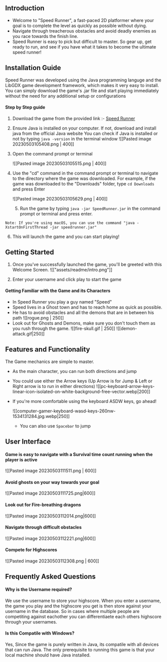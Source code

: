 ## Introduction

- Welcome to "Speed Runner", a fast-paced 2D platformer where your goal is to complete the level as quickly as possible without dying.
- Navigate through treacherous obstacles and avoid deadly enemies as you race towards the finish line.
- Speed Runner is easy to pick but difficult to master. So gear up, get ready to run, and see if you have what it takes to become the ultimate speed runner!

## Installation Guide

Speed Runner was developed using the Java programming languge and the LibGDX game development framework, which makes it very easy to install. You can simply download the game's .jar file and start playing immediately without the need for any additional setup or configurations

#### Step by Step guide 
1. Download the game from the provided link :- [Speed Runner](https://github.com/Siddgh/speedrunner/blob/main/speedrunner.jar)
2. Ensure Java is installed on your computer. If not, download and install java from the official Java website
   You can check if Java is installed or not by typing `java -version` in the terminal window
   ![[Pasted image 20230503105408.png | 400]]
3. Open the command prompt or terminal
   
   ![[Pasted image 20230503105515.png | 400]]
4. Use the "cd" command in the command prompt or terminal to navigate to the directory where the game was downloaded.
   For example, if the game was downloaded to the "Downloads" folder, type `cd Downloads` and press Enter
   
   ![[Pasted image 20230503105629.png | 400]]
   
   5. Run the game by typing `java -jar SpeedRunner.jar` in the command prompt or terminal and press enter.

```ad-note
Note: If you're using macOS, you can use the command "java -XstartOnFirstThread -jar speedrunner.jar"
```

6. This will launch the game and you can start playing!

## Getting Started

1. Once you've successfully launched the game, you'll be greeted with this Welcome Screen.
![["assets/readme/intro.png"]]

2. Enter your username and click play to start the game

#### Getting Familiar with the Game and its Characters

- In Speed Runner you play a guy named "Speed"
- Speed lives in a Ghost town and has to reach home as quick as possible.
- He has to avoid obstacles and all the demons that are in between his path
![[rogue.png | 250]]
- Look out for Ghosts and Demons, make sure you don't touch them as you rush through the game. 
  ![[fire-skull.gif | 250]] ![[demon-attack.gif|250]]



## Features and Functionality

The Game mechanics are simple to master. 

- As the main character, you can run both directions and jump
- You could use either the Arrow keys (Up Arrow is for Jump & Left or Right arrow is to run in either directions)
  ![[pc-keyboard-arrow-keys-linear-icon-isolated-on-white-background-free-vector.webp|200]]
- If you're more comfortable using the keyboard ASDW keys, go ahead!
  
  ![[computer-gamer-keyboard-wasd-keys-260nw-1534131284.jpg.webp|250]]
  - You can also use `Spacebar` to jump   


## User Interface

#### Game is easy to navigate with a Survival time count running when the player is active
![[Pasted image 20230503111511.png | 600]]

#### Avoid ghosts on your way towards your goal
![[Pasted image 20230503111725.png|600]]

#### Look out for Fire-breathing dragons
  
  ![[Pasted image 20230503112014.png|600]]
  
#### Navigate through difficult obstacles
  
  ![[Pasted image 20230503112221.png|600]]

#### Compete for Highscores
  ![[Pasted image 20230503112308.png | 600]]


## Frequently Asked Questions

#### Why is the Username required?
We use the username to store your highscore. When you enter a username, the game you play and the highscore you get is then store against your username in the database. 
So in cases where multiple people are competiting against eachother you can differentiaete each others highscore through your usernames. 

#### Is this Compatile with Windows?
Yes, Since the game is purely written in Java, its compatile with all devices that can run Java. 
The only prerequisite to running this game is that your local machine should have Java installed. 
